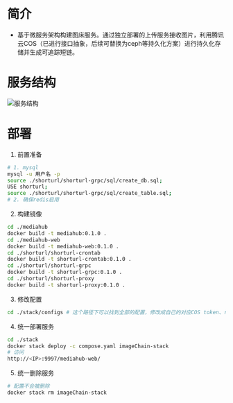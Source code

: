 # 简介
- 基于微服务架构构建图床服务。通过独立部署的上传服务接收图片，利用腾讯云COS（已进行接口抽象，后续可替换为ceph等持久化方案）进行持久化存储并生成可追踪短链。

# 服务结构
![服务结构](http://cleofwine.icu/p/X "结构图")

# 部署
1. 前置准备
```bash
# 1. mysql
mysql -u 用户名 -p 
source ./shorturl/shorturl-grpc/sql/create_db.sql;
USE shorturl;
source ./shorturl/shorturl-grpc/sql/create_table.sql;
# 2. 确保redis启用
```
2. 构建镜像
```bash
cd ./mediahub
docker build -t mediahub:0.1.0 .
cd ./mediahub-web
docker build -t mediahub-web:0.1.0 .
cd ./shorturl/shorturl-crontab
docker build -t shorturl-crontab:0.1.0 .
cd ./shorturl/shorturl-grpc
docker build -t shorturl-grpc:0.1.0 .
cd ./shorturl/shorturl-proxy
docker build -t shorturl-proxy:0.1.0 .
```
3. 修改配置
```bash
cd ./stack/configs # 这个路径下可以找到全部的配置，修改成自己的对应COS token、redis、mysql连接方式
``` 
4. 统一部署服务
```bash
cd ./stack
docker stack deploy -c compose.yaml imageChain-stack
# 访问
http://<IP>:9997/mediahub-web/
```
5. 统一删除服务
```bash
# 配置不会被删除
docker stack rm imageChain-stack
```